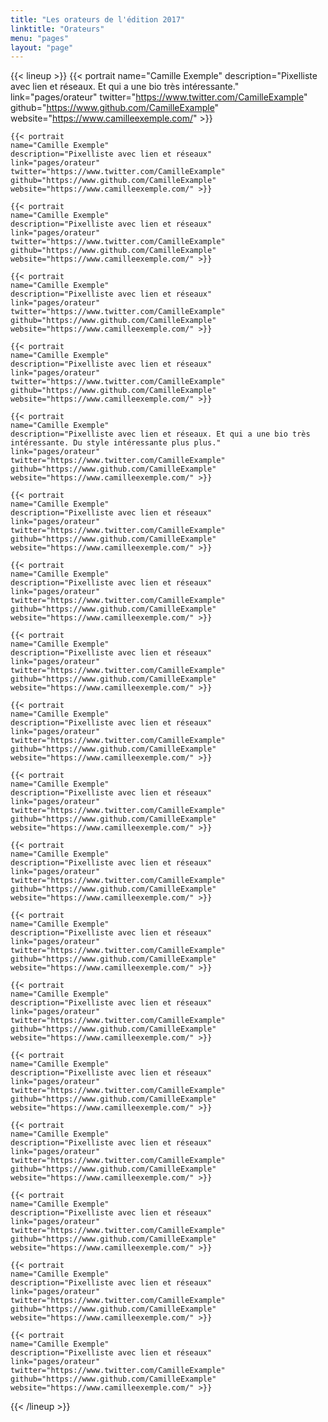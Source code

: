 ```yaml
---
title: "Les orateurs de l'édition 2017"
linktitle: "Orateurs"
menu: "pages"
layout: "page"
---
```


{{< lineup >}}
    {{< portrait name="Camille Exemple"
    description="Pixelliste avec lien et réseaux. Et qui a une bio très intéressante." link="pages/orateur"
    twitter="https://www.twitter.com/CamilleExample"
    github="https://www.github.com/CamilleExample"
    website="https://www.camilleexemple.com/" >}}

    {{< portrait
    name="Camille Exemple"
    description="Pixelliste avec lien et réseaux"
    link="pages/orateur"
    twitter="https://www.twitter.com/CamilleExample"
    github="https://www.github.com/CamilleExample"
    website="https://www.camilleexemple.com/" >}}

    {{< portrait
    name="Camille Exemple"
    description="Pixelliste avec lien et réseaux"
    link="pages/orateur"
    twitter="https://www.twitter.com/CamilleExample"
    github="https://www.github.com/CamilleExample"
    website="https://www.camilleexemple.com/" >}}

    {{< portrait
    name="Camille Exemple"
    description="Pixelliste avec lien et réseaux"
    link="pages/orateur"
    twitter="https://www.twitter.com/CamilleExample"
    github="https://www.github.com/CamilleExample"
    website="https://www.camilleexemple.com/" >}}

    {{< portrait
    name="Camille Exemple"
    description="Pixelliste avec lien et réseaux"
    link="pages/orateur"
    twitter="https://www.twitter.com/CamilleExample"
    github="https://www.github.com/CamilleExample"
    website="https://www.camilleexemple.com/" >}}

    {{< portrait
    name="Camille Exemple"
    description="Pixelliste avec lien et réseaux. Et qui a une bio très intéressante. Du style intéressante plus plus."
    link="pages/orateur"
    twitter="https://www.twitter.com/CamilleExample"
    github="https://www.github.com/CamilleExample"
    website="https://www.camilleexemple.com/" >}}

    {{< portrait
    name="Camille Exemple"
    description="Pixelliste avec lien et réseaux"
    link="pages/orateur"
    twitter="https://www.twitter.com/CamilleExample"
    github="https://www.github.com/CamilleExample"
    website="https://www.camilleexemple.com/" >}}

    {{< portrait
    name="Camille Exemple"
    description="Pixelliste avec lien et réseaux"
    link="pages/orateur"
    twitter="https://www.twitter.com/CamilleExample"
    github="https://www.github.com/CamilleExample"
    website="https://www.camilleexemple.com/" >}}

    {{< portrait
    name="Camille Exemple"
    description="Pixelliste avec lien et réseaux"
    link="pages/orateur"
    twitter="https://www.twitter.com/CamilleExample"
    github="https://www.github.com/CamilleExample"
    website="https://www.camilleexemple.com/" >}}

    {{< portrait
    name="Camille Exemple"
    description="Pixelliste avec lien et réseaux"
    link="pages/orateur"
    twitter="https://www.twitter.com/CamilleExample"
    github="https://www.github.com/CamilleExample"
    website="https://www.camilleexemple.com/" >}}

    {{< portrait
    name="Camille Exemple"
    description="Pixelliste avec lien et réseaux"
    link="pages/orateur"
    twitter="https://www.twitter.com/CamilleExample"
    github="https://www.github.com/CamilleExample"
    website="https://www.camilleexemple.com/" >}}

    {{< portrait
    name="Camille Exemple"
    description="Pixelliste avec lien et réseaux"
    link="pages/orateur"
    twitter="https://www.twitter.com/CamilleExample"
    github="https://www.github.com/CamilleExample"
    website="https://www.camilleexemple.com/" >}}

    {{< portrait
    name="Camille Exemple"
    description="Pixelliste avec lien et réseaux"
    link="pages/orateur"
    twitter="https://www.twitter.com/CamilleExample"
    github="https://www.github.com/CamilleExample"
    website="https://www.camilleexemple.com/" >}}

    {{< portrait
    name="Camille Exemple"
    description="Pixelliste avec lien et réseaux"
    link="pages/orateur"
    twitter="https://www.twitter.com/CamilleExample"
    github="https://www.github.com/CamilleExample"
    website="https://www.camilleexemple.com/" >}}

    {{< portrait
    name="Camille Exemple"
    description="Pixelliste avec lien et réseaux"
    link="pages/orateur"
    twitter="https://www.twitter.com/CamilleExample"
    github="https://www.github.com/CamilleExample"
    website="https://www.camilleexemple.com/" >}}

    {{< portrait
    name="Camille Exemple"
    description="Pixelliste avec lien et réseaux"
    link="pages/orateur"
    twitter="https://www.twitter.com/CamilleExample"
    github="https://www.github.com/CamilleExample"
    website="https://www.camilleexemple.com/" >}}

    {{< portrait
    name="Camille Exemple"
    description="Pixelliste avec lien et réseaux"
    link="pages/orateur"
    twitter="https://www.twitter.com/CamilleExample"
    github="https://www.github.com/CamilleExample"
    website="https://www.camilleexemple.com/" >}}

    {{< portrait
    name="Camille Exemple"
    description="Pixelliste avec lien et réseaux"
    link="pages/orateur"
    twitter="https://www.twitter.com/CamilleExample"
    github="https://www.github.com/CamilleExample"
    website="https://www.camilleexemple.com/" >}}

    {{< portrait
    name="Camille Exemple"
    description="Pixelliste avec lien et réseaux"
    link="pages/orateur"
    twitter="https://www.twitter.com/CamilleExample"
    github="https://www.github.com/CamilleExample"
    website="https://www.camilleexemple.com/" >}}
{{< /lineup >}}
